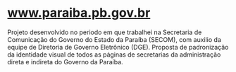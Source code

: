 # www.paraiba.pb.gov.br

Projeto desenvolvido no periodo em que trabalhei na Secretaria de Comunicação do Governo do Estado da Paraíba (SECOM), com auxilio da equipe de Diretoria de Governo Eletrônico (DGE). Proposta de padronização da identidade visual de todos as páginas de secretarias da administração direta e indireta do Governo da Paraíba.


